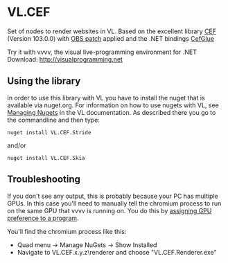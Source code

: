 # VL.CEF
Set of nodes to render websites in VL. Based on the excellent library [CEF](https://bitbucket.org/chromiumembedded/cef/src/master/) (Version 103.0.0) with [OBS patch](https://github.com/obsproject/cef/tree/5060-shared-textures) applied and the .NET bindings [CefGlue](https://gitlab.com/xiliumhq/chromiumembedded/cefglue)

Try it with vvvv, the visual live-programming environment for .NET  
Download: http://visualprogramming.net

## Using the library
In order to use this library with VL you have to install the nuget that is available via nuget.org. For information on how to use nugets with VL, see [Managing Nugets](https://thegraybook.vvvv.org/reference/libraries/dependencies.html#manage-nugets) in the VL documentation. As described there you go to the commandline and then type:

    nuget install VL.CEF.Stride
    
and/or
    
    nuget install VL.CEF.Skia

## Troubleshooting
If you don't see any output, this is probably because your PC has multiple GPUs. In this case you'll need to manually tell the chromium process to run on the same GPU that vvvv is running on. You do this by [assigning GPU preference to a program](https://www.ghacks.net/2021/10/29/how-to-assign-graphics-performance-preferences-to-windows-11-programs/). 

You'll find the chromium process like this:
- Quad menu -> Manage NuGets -> Show Installed
- Navigate to VL.CEF.x.y.z\renderer and choose "VL.CEF.Renderer.exe"
